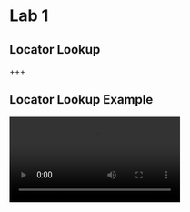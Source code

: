 # Lab 1
## Locator Lookup

+++

## Locator Lookup Example

![Lab 1 Example](assets/video/lab_1_example.mov)


